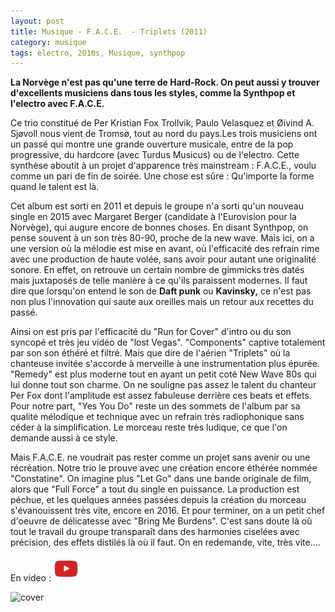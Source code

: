```yaml
---
layout: post
title: Musique - F.A.C.E.  - Triplets (2011)
category: musique
tags: electro, 2010s, Musique, synthpop
---
```

**La Norvège n'est pas qu'une terre de Hard-Rock. On peut aussi y trouver d'excellents musiciens dans tous les styles, comme la Synthpop et l'electro avec F.A.C.E.**

Ce trio constitué de Per Kristian Fox Trollvik, Paulo Velasquez et Øivind A. Sjøvoll nous vient de <span class="location secondaryText">Tromsø, tout au nord du pays.Les trois musiciens ont un passé qui montre une grande ouverture musicale, entre de la pop progressive, du hardcore (avec Turdus Musicus) ou de l'electro. Cette synthèse aboutit à un projet d'apparence très mainstream : F.A.C.E., voulu comme un pari de fin de soirée. Une chose est sûre : Qu'importe la forme quand le talent est là.

Cet album est sorti en 2011 et depuis le groupe n'a sorti qu'un nouveau single en 2015 avec Margaret Berger (candidate à l'Eurovision pour la Norvège), qui augure encore de bonnes choses. En disant Synthpop, on pense souvent à un son très 80-90, proche de la new wave. Mais ici, on a une version où la mélodie est mise en avant, où l'efficacité des refrain rime avec une production de haute volée, sans avoir pour autant une originalité sonore. En effet, on retrouve un certain nombre de gimmicks très datés mais juxtaposés de telle manière à ce qu'ils paraissent modernes. Il faut dire que lorsqu'on entend le son de **Daft punk** ou **Kavinsky,** ce n'est pas non plus l'innovation qui saute aux oreilles mais un retour aux recettes du passé.

Ainsi on est pris par l'efficacité du "Run for Cover" d'intro ou du son syncopé et très jeu vidéo de "lost Vegas". "Components" captive totalement par son son éthéré et filtré. Mais que dire de l'aérien "Triplets" où la chanteuse invitée s'accorde à merveille à une instrumentation plus épurée. "Remedy" est plus moderne tout en ayant un petit coté New Wave 80s qui lui donne tout son charme. On ne souligne pas assez le talent du chanteur Per Fox dont l'amplitude est assez fabuleuse derrière ces beats et effets. Pour notre part, "Yes You Do" reste un des sommets de l'album par sa qualité mélodique et technique avec un refrain très radiophonique sans céder à la simplification. Le morceau reste très ludique, ce que l'on demande aussi à ce style.

Mais F.A.C.E. ne voudrait pas rester comme un projet sans avenir ou une récréation. Notre trio le prouve avec une création encore éthérée nommée "Constatine". On imagine plus "Let Go" dans une bande originale de film, alors que "Full Force" a tout du single en puissance. La production est péchue, et les quelques années passées depuis la création du morceau s'évanouissent très vite, encore en 2016. Et pour terminer, on a un petit chef d'oeuvre de délicatesse avec "Bring Me Burdens". C'est sans doute là où tout le travail du groupe transparaît dans des harmonies ciselées avec précision, des effets distilés là où il faut. On en redemande, vite, très vite....

En video : [![video](/images/youtube.png)](https://www.youtube.com/watch?v=AvEA4EUOgec)

![cover](https://filedn.eu/llqi9IBxlYouGRXYG2xlROb/img/2016/triplets.jpg)
